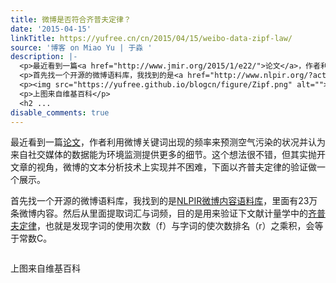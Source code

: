 ```yaml
---
title: 微博是否符合齐普夫定律？
date: '2015-04-15'
linkTitle: https://yufree.cn/cn/2015/04/15/weibo-data-zipf-law/
source: '博客 on Miao Yu | 于淼 '
description: |-
  <p>最近看到一篇<a href="http://www.jmir.org/2015/1/e22/">论文</a>，作者利用微博关键词出现的频率来预测空气污染的状况并认为来自社交媒体的数据能为环境监测提供更多的细节。这个想法很不错，但其实抛开文章的视角，微博的文本分析技术上实现并不困难，下面以齐普夫定律的验证做一个展示。</p>
  <p>首先找一个开源的微博语料库，我找到的是<a href="http://www.nlpir.org/?action-viewnews-itemid-231">NLPIR微博内容语料库</a>，里面有23万条微博内容。然后从里面提取词汇与词频，目的是用来验证下文献计量学中的<a href="http://zh.wikipedia.org/zh/%E9%BD%8A%E5%A4%AB%E5%AE%9A%E5%BE%8B">齐普夫定律</a>，也就是发现字词的使用次数（f）与字词的使次数排名（r）之乘积，会等于常数C。</p>
  <p><img src="https://yufree.github.io/blogcn/figure/Zipf.png" alt=""></p>
  <p>上图来自维基百科</p>
  <h2 ...
disable_comments: true
---
```

<p>最近看到一篇<a href="http://www.jmir.org/2015/1/e22/">论文</a>，作者利用微博关键词出现的频率来预测空气污染的状况并认为来自社交媒体的数据能为环境监测提供更多的细节。这个想法很不错，但其实抛开文章的视角，微博的文本分析技术上实现并不困难，下面以齐普夫定律的验证做一个展示。</p>
<p>首先找一个开源的微博语料库，我找到的是<a href="http://www.nlpir.org/?action-viewnews-itemid-231">NLPIR微博内容语料库</a>，里面有23万条微博内容。然后从里面提取词汇与词频，目的是用来验证下文献计量学中的<a href="http://zh.wikipedia.org/zh/%E9%BD%8A%E5%A4%AB%E5%AE%9A%E5%BE%8B">齐普夫定律</a>，也就是发现字词的使用次数（f）与字词的使次数排名（r）之乘积，会等于常数C。</p>
<p><img src="https://yufree.github.io/blogcn/figure/Zipf.png" alt=""></p>
<p>上图来自维基百科</p>
<h2 ...